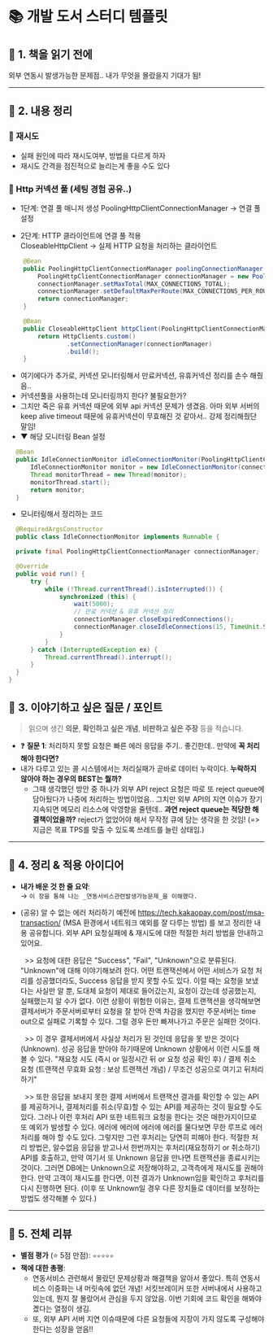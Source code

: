 # 📚 개발 도서 스터디 템플릿

## 🧠 1. 책을 읽기 전에
외부 연동시 발생가능한 문제점.. 내가 무엇을 몰랐을지 기대가 됨!

---

## 📂 2. 내용 정리
### 🌟 재시도
  - 실패 원인에 따라 재시도여부, 방법을 다르게 하자
  - 재시도 간격을 점진적으로 늘리는게 좋을 수도 있다


### 🌟 Http 커넥션 풀 (세팅 경험 공유..)
  - 1단계: 연결 풀 매니저 생성
PoolingHttpClientConnectionManager → 연결 풀 설정

  - 2단계: HTTP 클라이언트에 연결 풀 적용  
CloseableHttpClient → 실제 HTTP 요청을 처리하는 클라이언트

  ```java
      @Bean
      public PoolingHttpClientConnectionManager poolingConnectionManager() {
          PoolingHttpClientConnectionManager connectionManager = new PoolingHttpClientConnectionManager();
          connectionManager.setMaxTotal(MAX_CONNECTIONS_TOTAL);
          connectionManager.setDefaultMaxPerRoute(MAX_CONNECTIONS_PER_ROUTE);
          return connectionManager;
      }

      @Bean
      public CloseableHttpClient httpClient(PoolingHttpClientConnectionManager connectionManager) {
          return HttpClients.custom()
                  .setConnectionManager(connectionManager)
                  .build();
      }
  ```
  - 여기에다가 추가로, 커넥션 모니터링해서 만료커넥션, 유휴커넥션 정리를 손수 해줬음.. 
  - 커넥션풀을 사용하는데 모니터링까지 한다? 불필요한가?
  - 그치만 죽은 유휴 커넥션 때문에 외부 api 커넥션 문제가 생겼음. 아마 외부 서버의 keep alive timeout 때문에 유휴커넥션이 무효해진 것 같아서.. 강제 정리해줬단 말임!
  - ▼ 해당 모니터링 Bean 설정
  ```java
    @Bean
    public IdleConnectionMonitor idleConnectionMonitor(PoolingHttpClientConnectionManager connectionManager) {
        IdleConnectionMonitor monitor = new IdleConnectionMonitor(connectionManager);
        Thread monitorThread = new Thread(monitor);
        monitorThread.start();
        return monitor;
    }
  ```
  - 모니터링해서 정리하는 코드
  ```java
    @RequiredArgsConstructor
    public class IdleConnectionMonitor implements Runnable {

    private final PoolingHttpClientConnectionManager connectionManager;

    @Override
    public void run() {
        try {
            while (!Thread.currentThread().isInterrupted()) {
                synchronized (this) {
                    wait(5000);
                    // 만료 커넥션 & 유휴 커넥션 정리
                    connectionManager.closeExpiredConnections(); 
                    connectionManager.closeIdleConnections(15, TimeUnit.SECONDS);
                }
            }
        } catch (InterruptedException ex) {
            Thread.currentThread().interrupt();
        }
    }
  }
  ```


## 💬 3. 이야기하고 싶은 질문 / 포인트

> 읽으며 생긴 **의문**, **확인하고 싶은 개념**, **비판하고 싶은 주장** 등을 적습니다.

- ❓ **질문 1**: 처리하지 못할 요청은 빠른 에러 응답을 주기.. 좋긴한데.. 만약에 **꼭 처리해야 한다면?** 
- 내가 다루고 있는 콜 시스템에서는 처리실패가 곧바로 데이터 누락이다. **누락하지 않아야 하는 경우의 BEST는 뭘까?**
  - 그때 생각했던 방안 중 하나가 외부 API reject 요청은 따로 또 reject queue에 담아뒀다가 나중에 처리하는 방법이었음.. 그치만 외부 API의 지연 이슈가 장기 지속되면 메모리 리소스에 악영향을 줄텐데.. **과연 reject queue는 적당한 해결책이었을까?** reject가 없었어야 해서 무작정 큐에 담는 생각을 한 것임! (=> 지금은 목표 TPS를 맞출 수 있도록 쓰레드를 늘린 상태임.)



---

## 🎯 4. 정리 & 적용 아이디어

- **내가 배운 것 한 줄 요약**:  
  → `이 장을 통해 나는 _연동서비스관련발생가능문제_을 이해했다.`


- (공유) 알 수 없는 에러 처리하기
예전에 https://tech.kakaopay.com/post/msa-transaction/ (MSA 환경에서 네트워크 예외를 잘 다루는 방법) 를 보고 정리한 내용 공유합니다. 외부 API 요청실패에 & 재시도에 대한 적절한 처리 방법을 안내하고 있어요.

    >> 요청에 대한 응답은 "Success", "Fail", "Unknown"으로 분류된다. "Unknown"에 대해 이야기해보려 한다. 어떤 트랜잭션에서 어떤 서비스가 요청 처리를 성공했더라도, Success 응답을 받지 못할 수도 있다. 이럴 때는 요청을 보냈다는 사실만 알 뿐, 도대체 요청이 제대로 들어갔는지, 요청이 갔는데 성공했는지, 실패했는지 알 수가 없다. 이런 상황이 위험한 이유는, 결제 트랜잭션을 생각해보면 결제서버가 주문서버로부터 요청을 잘 받아 잔액 차감을 했지만 주문서버는 time out으로 실패로 기록할 수 있다. 그럴 경우 돈만 빠져나가고 주문은 실패한 것이다.
  
    >> 이 경우 결제서버에서 사실상 처리가 된 것인데 응답을 못 받은 것이다(Unknown). 성공 응답을 받아야 하기때문에 Unknown 상황에서 이런 시도를 해볼 수 있다. "재요청 시도 (즉시 or 일정시간 뒤 or 요청 성공 확인 후) / 결제 취소 요청 (트랜잭션 무효화 요청 : 보상 트랜잭션 개념) / 무조건 성공으로 여기고 뒤처리하기"
  
    >> 또한 응답을 보내지 못한 결제 서버에서 트랜잭션 결과를 확인할 수 있는 API를 제공하거나, 결제처리를 취소(무효)할 수 있는 API를 제공하는 것이 필요할 수도 있다. 그러나 이런 후처리 API 또한 네트워크 요청을 한다는 것은 매한가지이므로 또 예외가 발생할 수 있다. 에러에 에러에 에러에 에러를 물다보면 무한 루프로 에러 처리를 해야 할 수도 있다. 그렇지만 그런 후처리는 당연히 피해야 한다. 적절한 처리 방법은, 알수없음 응답을 받고나서 한번까지는 후처리(재요청하기 or 취소하기) API를 호출하고, 만약 여기서 또 Unknown 응답을 만나면 트랜잭션을 종료시키는 것이다. 그러면 DB에는 Unknown으로 저장해야하고, 고객측에게 재시도를 권해야 한다. 만약 고객이 재시도를 한다면, 이전 결과가 Unknown임을 확인하고 후처리를 다시 진행하면 된다. (이후 또 Unknown일 경우 다른 장치들로 데이터를 보정하는 방법도 생각해볼 수 있다.)



---

## 🌟 5. 전체 리뷰

- **별점 평가** (⭐️ 5점 만점): `⭐️⭐️⭐️⭐️⭐️`
- **책에 대한 총평**: 
  - 연동서비스 관련해서 몰랐던 문제상황과 해결책을 알아서 좋았다. 특히 연동서비스 이중화는 내 머릿속에 없던 개념! 서킷브레이커 또한 서버내에서 사용하고 있는데, 뭔지 잘 몰랐어서 관심을 두지 않았음. 이번 기회에 코드 확인을 해봐야곘다는 열정이 생김.
  - 또, 외부 API 서버 지연 이슈때문에 다른 요청들에 지장이 가지 않도록 구성해야 한다는 성장을 얻음!!
